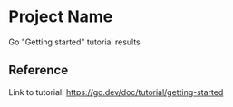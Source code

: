 # Project Name

Go "Getting started" tutorial results

## Reference

Link to tutorial: https://go.dev/doc/tutorial/getting-started
